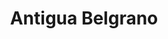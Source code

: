 ---
title: "Antigua Belgrano"
url: /ciudad-autonoma-de-buenos-aires/antigua-belgrano/
shop: Bäckerei
---